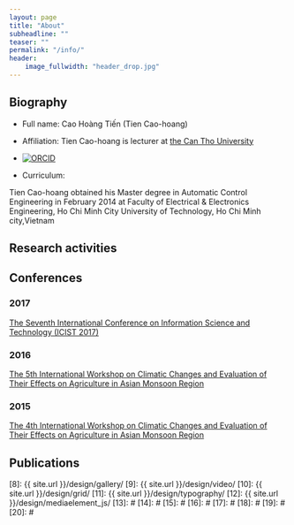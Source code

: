 ```yaml
---
layout: page
title: "About"
subheadline: ""
teaser: ""
permalink: "/info/"
header:
    image_fullwidth: "header_drop.jpg"
---
```


## Biography

* Full name: Cao Hoàng Tiến (Tien Cao-hoang)

* Affiliation: Tien Cao-hoang is lecturer at [the Can Tho University](http://ctu.edu.vn/en)

* [![ORCID](http://orcid.org/sites/all/themes/orcidResponsiveNoto/img/orcid-logo.png)](http://orcid.org/0000-0001-9863-2716)

* Curriculum:

Tien Cao-hoang obtained his Master degree in Automatic Control Engineering in February 2014 at Faculty of Electrical & Electronics Engineering, Ho Chi Minh City University of Technology, Ho Chi Minh city,Vietnam

## Research activities

## Conferences

### 2017

[The Seventh International Conference on Information Science and Technology (ICIST 2017)](https://conference.cs.cityu.edu.hk/icist/)

### 2016

[The 5th International Workshop on Climatic Changes and Evaluation of Their Effects on Agriculture in Asian Monsoon Region](http://agrid.diasjp.net/grene/files/Abstracts%20of%205th%20GRENE-ei%20workshop.pdf) 

### 2015
 [The 4th International Workshop on Climatic Changes and Evaluation of Their Effects on Agriculture in Asian Monsoon Region](http://agrid.diasjp.net/grene/index.html%3Fpage_id=136.html)
 

## Publications



 [1]: http://orcid.org/0000-0001-9863-2716
 [2]: http://mademistakes.com/work/jekyll-themes/
 [3]: http://automattic.com/
 [4]: http://alistapart.com/
 [5]: http://www.smashingmagazine.com/
 [6]: https://github.com/
 [7]: http://sauer.io
 [8]: {{ site.url }}/design/gallery/
 [9]: {{ site.url }}/design/video/
 [10]: {{ site.url }}/design/grid/
 [11]: {{ site.url }}/design/typography/
 [12]: {{ site.url }}/design/mediaelement_js/
 [13]: #
 [14]: #
 [15]: #
 [16]: #
 [17]: #
 [18]: #
 [19]: #
 [20]: #
